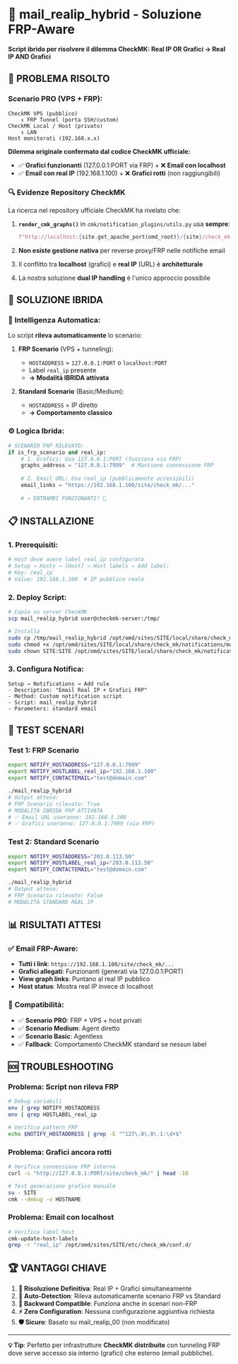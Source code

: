 # 🎯 mail_realip_hybrid - Soluzione FRP-Aware

**Script ibrido per risolvere il dilemma CheckMK: Real IP OR Grafici → Real IP AND Grafici**

## 🎯 **PROBLEMA RISOLTO**

### Scenario PRO (VPS + FRP):
```
CheckMK VPS (pubblico)
    ↕️ FRP Tunnel (porta SSH/custom)
CheckMK Local / Host (privato)
    ↕️ LAN
Host monitorati (192.168.x.x)
```

**Dilemma originale confermato dal codice CheckMK ufficiale:**
- ✅ **Grafici funzionanti** (127.0.0.1:PORT via FRP) + ❌ **Email con localhost**
- ✅ **Email con real IP** (192.168.1.100) + ❌ **Grafici rotti** (non raggiungibili)

### 🔍 **Evidenze Repository CheckMK**

La ricerca nel repository ufficiale CheckMK ha rivelato che:

1. **`render_cmk_graphs()`** in `cmk/notification_plugins/utils.py` usa **sempre**:
   ```python
   f"http://localhost:{site.get_apache_port(omd_root)}/{site}/check_mk/ajax_graph_images.py"
   ```

2. **Non esiste gestione nativa** per reverse proxy/FRP nelle notifiche email

3. Il conflitto tra **localhost** (grafici) e **real IP** (URL) è **architetturale**

4. La nostra soluzione **dual IP handling** è l'unico approccio possibile

## 🚀 **SOLUZIONE IBRIDA**

### 🧠 **Intelligenza Automatica:**
Lo script **rileva automaticamente** lo scenario:

1. **FRP Scenario** (VPS + tunneling):
   - `HOSTADDRESS` = `127.0.0.1:PORT` o `localhost:PORT`
   - Label `real_ip` presente
   - **→ Modalità IBRIDA attivata**

2. **Standard Scenario** (Basic/Medium):
   - `HOSTADDRESS` = IP diretto
   - **→ Comportamento classico**

### ⚙️ **Logica Ibrida:**

```python
# SCENARIO FRP RILEVATO:
if is_frp_scenario and real_ip:
    # 1. Grafici: Usa 127.0.0.1:PORT (funziona via FRP)
    graphs_address = "127.0.0.1:7999"  # Mantiene connessione FRP
    
    # 2. Email URL: Usa real_ip (pubblicamente accessibili)
    email_links = "https://192.168.1.100/site/check_mk/..."
    
    # → ENTRAMBI FUNZIONANTI! 🎉
```

## 📋 **INSTALLAZIONE**

### 1. **Prerequisiti:**
```bash
# Host deve avere label real_ip configurato
# Setup → Hosts → [Host] → Host labels → Add label:
# Key: real_ip
# Value: 192.168.1.100  # IP pubblico reale
```

### 2. **Deploy Script:**
```bash
# Copia su server CheckMK
scp mail_realip_hybrid user@checkmk-server:/tmp/

# Installa
sudo cp /tmp/mail_realip_hybrid /opt/omd/sites/SITE/local/share/check_mk/notifications/
sudo chmod +x /opt/omd/sites/SITE/local/share/check_mk/notifications/mail_realip_hybrid
sudo chown SITE:SITE /opt/omd/sites/SITE/local/share/check_mk/notifications/mail_realip_hybrid
```

### 3. **Configura Notifica:**
```
Setup → Notifications → Add rule
- Description: "Email Real IP + Grafici FRP"
- Method: Custom notification script  
- Script: mail_realip_hybrid
- Parameters: standard email
```

## 🧪 **TEST SCENARI**

### **Test 1: FRP Scenario** 
```bash
export NOTIFY_HOSTADDRESS="127.0.0.1:7999"
export NOTIFY_HOSTLABEL_real_ip="192.168.1.100" 
export NOTIFY_CONTACTEMAIL="test@domain.com"

./mail_realip_hybrid
# Output atteso:
# FRP Scenario rilevato: True
# MODALITÀ IBRIDA FRP ATTIVATA
# ✅ Email URL useranno: 192.168.1.100
# ✅ Grafici useranno: 127.0.0.1:7999 (via FRP)
```

### **Test 2: Standard Scenario**
```bash
export NOTIFY_HOSTADDRESS="203.0.113.50"
export NOTIFY_HOSTLABEL_real_ip="203.0.113.50"
export NOTIFY_CONTACTEMAIL="test@domain.com"

./mail_realip_hybrid
# Output atteso:
# FRP Scenario rilevato: False
# MODALITÀ STANDARD REAL IP
```

## 📊 **RISULTATI ATTESI**

### ✅ **Email FRP-Aware:**
- **Tutti i link**: `https://192.168.1.100/site/check_mk/...`
- **Grafici allegati**: Funzionanti (generati via 127.0.0.1:PORT)
- **View graph links**: Puntano al real IP pubblico
- **Host status**: Mostra real IP invece di localhost

### 🔧 **Compatibilità:**
- ✅ **Scenario PRO**: FRP + VPS + host privati
- ✅ **Scenario Medium**: Agent diretto
- ✅ **Scenario Basic**: Agentless
- ✅ **Fallback**: Comportamento CheckMK standard se nessun label

## 🆘 **TROUBLESHOOTING**

### **Problema: Script non rileva FRP**
```bash
# Debug variabili
env | grep NOTIFY_HOSTADDRESS
env | grep HOSTLABEL_real_ip

# Verifica pattern FRP
echo $NOTIFY_HOSTADDRESS | grep -E "^127\.0\.0\.1:\d+$"
```

### **Problema: Grafici ancora rotti**
```bash
# Verifica connessione FRP interna
curl -s "http://127.0.0.1:PORT/site/check_mk/" | head -10

# Test generazione grafico manuale  
su - SITE
cmk --debug -v HOSTNAME
```

### **Problema: Email con localhost**
```bash
# Verifica label host
cmk-update-host-labels
grep -r "real_ip" /opt/omd/sites/SITE/etc/check_mk/conf.d/
```

## 🏆 **VANTAGGI CHIAVE**

1. **🎯 Risoluzione Definitiva**: Real IP + Grafici simultaneamente
2. **🧠 Auto-Detection**: Rileva automaticamente scenario FRP vs Standard  
3. **🔄 Backward Compatible**: Funziona anche in scenari non-FRP
4. **⚡ Zero Configuration**: Nessuna configurazione aggiuntiva richiesta
5. **🛡️ Sicuro**: Basato su mail_realip_00 (non modificato)

---

**💡 Tip**: Perfetto per infrastrutture **CheckMK distribuite** con tunneling FRP dove serve accesso sia interno (grafici) che esterno (email pubbliche).